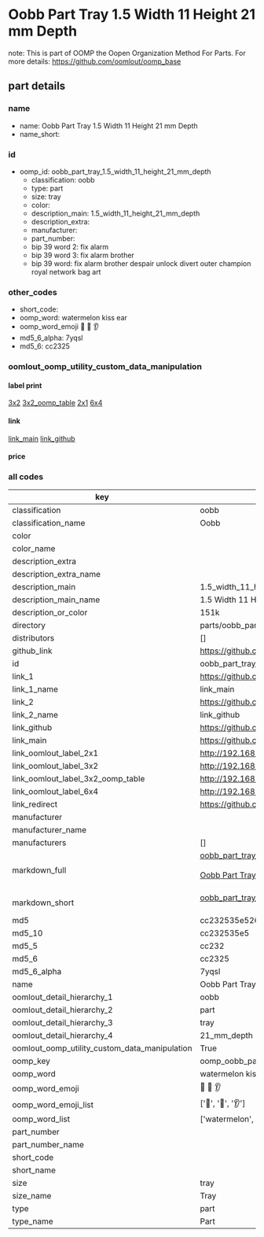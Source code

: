 # Oobb Part Tray 1.5 Width 11 Height 21 mm Depth  

note: This is part of OOMP the Oopen Organization Method For Parts. For more details: https://github.com/oomlout/oomp_base

##  part details
  







### name
* name: Oobb Part Tray 1.5 Width 11 Height 21 mm Depth
* name_short: 
### id
* oomp_id: oobb_part_tray_1.5_width_11_height_21_mm_depth
  * classification: oobb
  * type: part
  * size: tray
  * color: 
  * description_main: 1.5_width_11_height_21_mm_depth
  * description_extra: 
  * manufacturer: 
  * part_number: 
  * bip 39 word 2: fix alarm
  * bip 39 word 3: fix alarm brother
  * bip 39 word: fix alarm brother despair unlock divert outer champion royal network bag art

### other_codes
* short_code: 
* oomp_word: watermelon kiss ear
* oomp_word_emoji :watermelon: :kiss: :ear:
* md5_6_alpha: 7yqsl
* md5_6: cc2325






### oomlout_oomp_utility_custom_data_manipulation
#### label print
[3x2](http://192.168.1.245:1112/?label=oomp%207yqsl)
[3x2_oomp_table](http://192.168.1.108:1112/?label=oomp%207yqsl)
[2x1](http://192.168.1.242:1112/?label=oomp%207yqsl)
[6x4](http://192.168.1.55:1112/?label=oomp%207yqsl)    

#### link

[link_main](https://github.com/oomlout/oomlout_oomp_version_1_messy/tree/main/parts/oobb_part_tray_1.5_width_11_height_21_mm_depth) [link_github](https://github.com/oomlout/oomlout_oomp_version_1_messy/tree/main/parts/oobb_part_tray_1.5_width_11_height_21_mm_depth)                             

#### price







### all codes 
| key | value |  
| --- | --- |  
| classification | oobb |  
| classification_name | Oobb |  
| color |  |  
| color_name |  |  
| description_extra |  |  
| description_extra_name |  |  
| description_main | 1.5_width_11_height_21_mm_depth |  
| description_main_name | 1.5 Width 11 Height 21 mm Depth |  
| description_or_color | 151k |  
| directory | parts/oobb_part_tray_1.5_width_11_height_21_mm_depth |  
| distributors | [] |  
| github_link | https://github.com/oomlout/oomlout_oomp_part_src/tree/main/parts/oobb_part_tray_1.5_width_11_height_21_mm_depth |  
| id | oobb_part_tray_1.5_width_11_height_21_mm_depth |  
| link_1 | https://github.com/oomlout/oomlout_oomp_version_1_messy/tree/main/parts/oobb_part_tray_1.5_width_11_height_21_mm_depth |  
| link_1_name | link_main |  
| link_2 | https://github.com/oomlout/oomlout_oomp_version_1_messy/tree/main/parts/oobb_part_tray_1.5_width_11_height_21_mm_depth |  
| link_2_name | link_github |  
| link_github | https://github.com/oomlout/oomlout_oomp_version_1_messy/tree/main/parts/oobb_part_tray_1.5_width_11_height_21_mm_depth |  
| link_main | https://github.com/oomlout/oomlout_oomp_version_1_messy/tree/main/parts/oobb_part_tray_1.5_width_11_height_21_mm_depth |  
| link_oomlout_label_2x1 | http://192.168.1.242:1112/?label=oomp%207yqsl |  
| link_oomlout_label_3x2 | http://192.168.1.245:1112/?label=oomp%207yqsl |  
| link_oomlout_label_3x2_oomp_table | http://192.168.1.108:1112/?label=oomp%207yqsl |  
| link_oomlout_label_6x4 | http://192.168.1.55:1112/?label=oomp%207yqsl |  
| link_redirect | https://github.com/oomlout/oomlout_oomp_version_1_messy/tree/main/parts/oobb_part_tray_1.5_width_11_height_21_mm_depth |  
| manufacturer |  |  
| manufacturer_name |  |  
| manufacturers | [] |  
| markdown_full | [oobb_part_tray_1.5_width_11_height_21_mm_depth](none)<br>[](none)<br>[Oobb Part Tray 1.5 Width 11 Height 21 Mm Depth](none)<br><br> |  
| markdown_short | [oobb_part_tray_1.5_width_11_height_21_mm_depth](none)<br><br> |  
| md5 | cc232535e52613a8ff7703c039c172c0 |  
| md5_10 | cc232535e5 |  
| md5_5 | cc232 |  
| md5_6 | cc2325 |  
| md5_6_alpha | 7yqsl |  
| name | Oobb Part Tray 1.5 Width 11 Height 21 mm Depth |  
| oomlout_detail_hierarchy_1 | oobb |  
| oomlout_detail_hierarchy_2 | part |  
| oomlout_detail_hierarchy_3 | tray |  
| oomlout_detail_hierarchy_4 | 21_mm_depth |  
| oomlout_oomp_utility_custom_data_manipulation | True |  
| oomp_key | oomp_oobb_part_tray_1.5_width_11_height_21_mm_depth |  
| oomp_word | watermelon kiss ear |  
| oomp_word_emoji | :watermelon: :kiss: :ear: |  
| oomp_word_emoji_list | [':watermelon:', ':kiss:', ':ear:'] |  
| oomp_word_list | ['watermelon', 'kiss', 'ear'] |  
| part_number |  |  
| part_number_name |  |  
| short_code |  |  
| short_name |  |  
| size | tray |  
| size_name | Tray |  
| type | part |  
| type_name | Part |  
